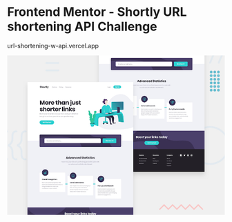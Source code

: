 # Frontend Mentor - Shortly URL shortening API Challenge

url-shortening-w-api.vercel.app

![Design preview for the Shortly URL shortening API coding challenge](./design/desktop-preview.jpg)
